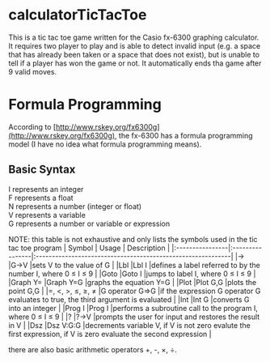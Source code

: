 # calculatorTicTacToe
This is a tic tac toe game written for the Casio fx-6300 graphing calculator. It requires two player to play and is able to detect invalid input (e.g. a space that has already been taken or a space that does not exist), but is unable to tell if a player has won the game or not. It automatically ends tha game after 9 valid moves.

# Formula Programming
According to [http://www.rskey.org/fx6300g](http://www.rskey.org/fx6300g), the fx-6300 has a formula programming model (I have no idea what formula programming means).

## Basic Syntax
I represents an integer<br>
F represents a float<br>
N represents a number (integer or float)<br>
V represents a variable<br>
G represents a number or variable or expression<br>

NOTE: this table is not exhaustive and only lists the symbols used in the tic tac toe program
| Symbol          | Usage           | Description                                                 |
|:----------------|:----------------|:------------------------------------------------------------|
|→                |G→V              |sets V to the value of G                                     |
|Lbl              |Lbl I            |defines a label referred to by the number I, where 0 ≤ I ≤ 9 |
|Goto             |Goto I           |jumps to label I, where 0 ≤ I ≤ 9                            |
|Graph Y=         |Graph Y=G        |graphs the equation Y=G                                      |
|Plot             |Plot G,G         |plots the point G,G                                          |
|=, <, >, ≤, ≥, ≠ |G operator G⇒G   |if the expression G operator G evaluates to true, the third argument is evaluated |
|Int              |Int G            |converts G into an integer                                   |
|Prog I           |Prog I           |performs a subroutine call to the program I, where 0 ≤ I ≤ 9 |
|?                |?→V              |prompts the user for input and restores the result in V      |
|Dsz              |Dsz V:G:G        |decrements variable V, if V is not zero evalute the first expression, if V is zero evaluate the second expression |

there are also basic arithmetic operators +, -, ×, ÷.
